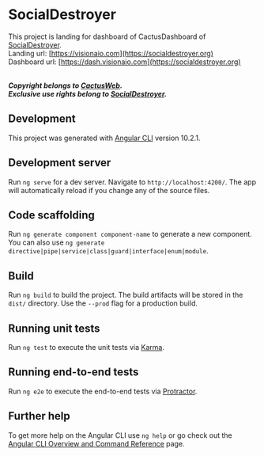 # SocialDestroyer

This project is landing for dashboard of CactusDashboard of [SocialDestroyer](https://vk.com/sd_aio). <br />
Landing url: [https://visionaio.com](https://socialdestroyer.org) <br />
Dashboard url: [https://dash.visionaio.com](https://socialdestroyer.org) <br /> <br />

***Copyright belongs to [CactusWeb](https://manager.cactusweb.io).*** <br />
***Exclusive use rights belong to [SocialDestroyer](https://socialdestroyer.org).***

## Development

This project was generated with [Angular CLI](https://github.com/angular/angular-cli) version 10.2.1. 

## Development server

Run `ng serve` for a dev server. Navigate to `http://localhost:4200/`. The app will automatically reload if you change any of the source files.

## Code scaffolding

Run `ng generate component component-name` to generate a new component. You can also use `ng generate directive|pipe|service|class|guard|interface|enum|module`.

## Build

Run `ng build` to build the project. The build artifacts will be stored in the `dist/` directory. Use the `--prod` flag for a production build.

## Running unit tests

Run `ng test` to execute the unit tests via [Karma](https://karma-runner.github.io).

## Running end-to-end tests

Run `ng e2e` to execute the end-to-end tests via [Protractor](http://www.protractortest.org/).

## Further help

To get more help on the Angular CLI use `ng help` or go check out the [Angular CLI Overview and Command Reference](https://angular.io/cli) page.
